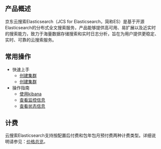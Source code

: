 ## 产品概述
京东云搜索Elasticsearch（JCS for Elasticsearch，简称ES）是基于开源Elasticsearch的分布式全文搜索服务，产品能够提供高可用、易扩展以及近实时的搜索能力，致力于海量数据存储搜索和实时日志分析，旨在为用户提供更稳定、实时、可靠的云搜索服务。

## 常用操作

- 快速上手
	- [创建集群](../Getting-Started/Create-ES.md)
	- [创建集群](../Best-Practices/connect-ES.md)
- 操作指南
	- [使用kibana](../Best-Practices/using_kibana.md)
	- [查看监控信息](../Operation-Guide/Monitoring.md)
	- [查看状态信息](../Operation-Guide/status.md)


## 计费
云搜索Elasticsearch支持按配置后付费和包年包月预付费两种计费类型。详细说明请参见：[价格总览](../Pricing/Price-Overview.md)。
